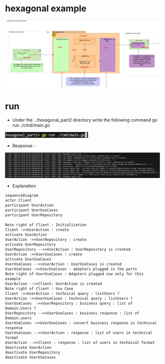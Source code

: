 # hexagonal example

![image info](HexagonalSchemaWithLabels.png)

# run
- Under the ../hexagonal_part2 directory write the following command  go run ./cmd/main.go

![image info](Gocommand.png)

- Response :

![image info](GoCommandResponse.png)

- Explanation

```mermaid
sequenceDiagram
actor Client
participant UserAction
participant UserUseCases
participant UserRepository

Note right of Client : Initialization
Client ->>UserAction : create
activate UserAction
UserAction ->>UserRepository : create
activate UserRepository
UserRepository -->>UserAction : UserRepository is created
UserAction ->>UserUseCases : create
activate UserUseCases
UserUseCases -->>UserAction : UserUseCases is created
UserUseCases ->>UserUseCases : adapters plugged in the ports
Note right of UserUseCases : Adapters plugged now only for this example
UserAction -->>Client: UserAction is created
Note right of Client : Use Case
Client ->>UserAction : technical query : listUsers ?
UserAction ->>UserUseCases : technical query : listUsers ?
UserUseCases  ->>UserRepository : business query : list of Domain.Users ?
UserRepository -->>UserUseCases : business response : list of Domain.users
UserUseCases ->>UserUseCases : convert business response in technical response
UserUseCases -->>UserAction : response : list of users in technical format
UserAction -->>Client : response : list of users in technical format
deactivate UserAction
deactivate UserRepository
deactivate UserUseCases

```